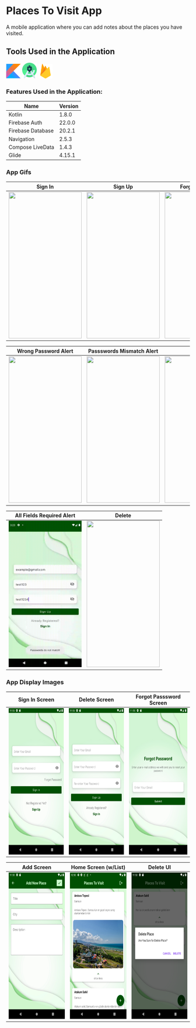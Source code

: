 # Places To Visit App
A mobile application where you can add notes about the places you have visited.

## Tools Used in the Application

<a href="https://kotlinlang.org/" rel="nofollow"><img alt="kotlin" src="https://github.com/cengizhanerturan/cengizhanerturan/blob/main/language_icons/kotlin.svg" width="40" style="max-width: 100%;"></a>
<a href="https://developer.android.com/studio" rel="nofollow"><img alt="android_studio" src="https://github.com/cengizhanerturan/cengizhanerturan/blob/main/database_and_tool_icons/android_studio.svg" width="40" style="max-width: 100%;"></a>
<a href="https://firebase.google.com/" target="_blank" rel="noreferrer"> <img src="https://github.com/cengizhanerturan/cengizhanerturan/blob/main/database_and_tool_icons/firebase.svg" alt="firebase" width="40" height="40"/></a>

### Features Used in the Application:
                    
Name  | Version
------------- | -------------
Kotlin | 1.8.0
Firebase Auth | 22.0.0
Firebase Database | 20.2.1
Navigation  | 2.5.3
Compose LiveData | 1.4.3
Glide | 4.15.1
</p>

### App Gifs

Sign In  | Sign Up | Forgot Password
------------- | ------------- | -------------
<a><img src="https://github.com/cengizhanerturan/kotlin_places_to_visit_app/blob/main/app_gifs/sign_in.gif" width="200" height="400" /></a> | <a><img src="https://github.com/cengizhanerturan/kotlin_places_to_visit_app/blob/main/app_gifs/sign_up.gif" width="200" height="400" /></a> | <a><img src="https://github.com/cengizhanerturan/kotlin_places_to_visit_app/blob/main/app_gifs/forgot_password.gif" width="200" height="400" /></a>

Wrong Password Alert  | Passswords Mismatch Alert | Add
------------- | ------------- | -------------
<a><img src="https://github.com/cengizhanerturan/kotlin_places_to_visit_app/blob/main/app_gifs/wrong_password.gif" width="200" height="400" /></a> | <a><img src="https://github.com/cengizhanerturan/kotlin_places_to_visit_app/blob/main/app_gifs/passwords_mismatch.gif" width="200" height="400" /></a> | <a><img src="https://github.com/cengizhanerturan/kotlin_places_to_visit_app/blob/main/app_gifs/add.gif" width="200" height="400" /></a>

All Fields Required Alert  | Delete
------------- | ------------- 
<a><img src="https://github.com/cengizhanerturan/kotlin_places_to_visit_app/blob/main/app_gifs/all_fields_required.gif" width="200" height="400" /></a> | <a><img src="https://github.com/cengizhanerturan/kotlin_places_to_visit_app/blob/main/app_gifs/delete.gif" width="200" height="400" /></a> 

### App Display Images

Sign In Screen  | Delete Screen | Forgot Passsword Screen
------------- | ------------- | ------------- 
<a><img src="https://github.com/cengizhanerturan/kotlin_places_to_visit_app/blob/main/app_images/sign_in.png" width="200" height="400" /></a> | <a><img src="https://github.com/cengizhanerturan/kotlin_places_to_visit_app/blob/main/app_images/sign_up.png" width="200" height="400"/></a> | <a><img src="https://github.com/cengizhanerturan/kotlin_places_to_visit_app/blob/main/app_images/forgot_password.png" width="200" height="400" /></a>

Add Screen  | Home Screen (w/List) | Delete UI
------------- | ------------- | -------------
<a><img src="https://github.com/cengizhanerturan/kotlin_places_to_visit_app/blob/main/app_images/add.png" width="200" height="400" /></a> | <a><img src="https://github.com/cengizhanerturan/kotlin_places_to_visit_app/blob/main/app_images/home_list.png" width="200" height="400" /></a> | <a><img src="https://github.com/cengizhanerturan/kotlin_places_to_visit_app/blob/main/app_images/delete.png" width="200" height="400" /></a>

